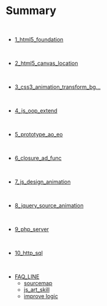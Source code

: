 # Summary
​
​
* [1_html5_foundation](day1_html5_foundation.md)
    
​
* [2_html5_canvas_location](day2_html5_canvas_location.md)

​
* [3_css3_animation_transform_bg...](day3_css3.md)


​
* [4_js_oop_extend](day4_js_oop_extend.md)

​
* [5_prototype_ao_eo](day5_prototype_ao_eo.md) 

​
* [6_closure_ad_func](day6_closure_ad_func.md) 

​
* [7_js_design_animation](day7_js_design_animation.md)

​
* [8_jquery_source_animation](day8_jquery_source_animation.md)

​
* [9_php_server](day9_php_server.md)

​
* [10_http_sql](day10_http_sql.md)


​ 
* [FAQ_LINE](FAQ_LINE/README.md)
    * [sourcemap](FAQ_LINE/source_map.md)
    * [js_art_skill](FAQ_LINE/js_art_skill.md)
    * [improve logic](FAQ_LINE/Improve_logic.md)


